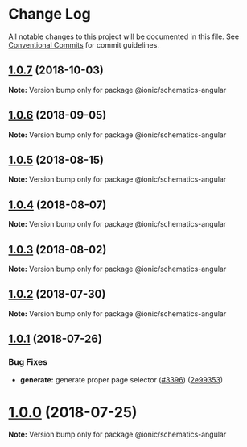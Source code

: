 # Change Log

All notable changes to this project will be documented in this file.
See [Conventional Commits](https://conventionalcommits.org) for commit guidelines.

<a name="1.0.7"></a>
## [1.0.7](https://github.com/ionic-team/ionic-cli/compare/@ionic/schematics-angular@1.0.6...@ionic/schematics-angular@1.0.7) (2018-10-03)




**Note:** Version bump only for package @ionic/schematics-angular

<a name="1.0.6"></a>
## [1.0.6](https://github.com/ionic-team/ionic-cli/compare/@ionic/schematics-angular@1.0.5...@ionic/schematics-angular@1.0.6) (2018-09-05)




**Note:** Version bump only for package @ionic/schematics-angular

<a name="1.0.5"></a>
## [1.0.5](https://github.com/ionic-team/ionic-cli/compare/@ionic/schematics-angular@1.0.4...@ionic/schematics-angular@1.0.5) (2018-08-15)




**Note:** Version bump only for package @ionic/schematics-angular

<a name="1.0.4"></a>
## [1.0.4](https://github.com/ionic-team/ionic-cli/compare/@ionic/schematics-angular@1.0.3...@ionic/schematics-angular@1.0.4) (2018-08-07)




**Note:** Version bump only for package @ionic/schematics-angular

<a name="1.0.3"></a>
## [1.0.3](https://github.com/ionic-team/ionic-cli/compare/@ionic/schematics-angular@1.0.2...@ionic/schematics-angular@1.0.3) (2018-08-02)




**Note:** Version bump only for package @ionic/schematics-angular

<a name="1.0.2"></a>
## [1.0.2](https://github.com/ionic-team/ionic-cli/compare/@ionic/schematics-angular@1.0.1...@ionic/schematics-angular@1.0.2) (2018-07-30)




**Note:** Version bump only for package @ionic/schematics-angular

<a name="1.0.1"></a>
## [1.0.1](https://github.com/ionic-team/ionic-cli/compare/@ionic/schematics-angular@1.0.0...@ionic/schematics-angular@1.0.1) (2018-07-26)


### Bug Fixes

* **generate:** generate proper page selector ([#3396](https://github.com/ionic-team/ionic-cli/issues/3396)) ([2e99353](https://github.com/ionic-team/ionic-cli/commit/2e99353))




<a name="1.0.0"></a>
# [1.0.0](https://github.com/ionic-team/ionic-cli/compare/@ionic/schematics-angular@1.0.0-rc.13...@ionic/schematics-angular@1.0.0) (2018-07-25)




**Note:** Version bump only for package @ionic/schematics-angular
